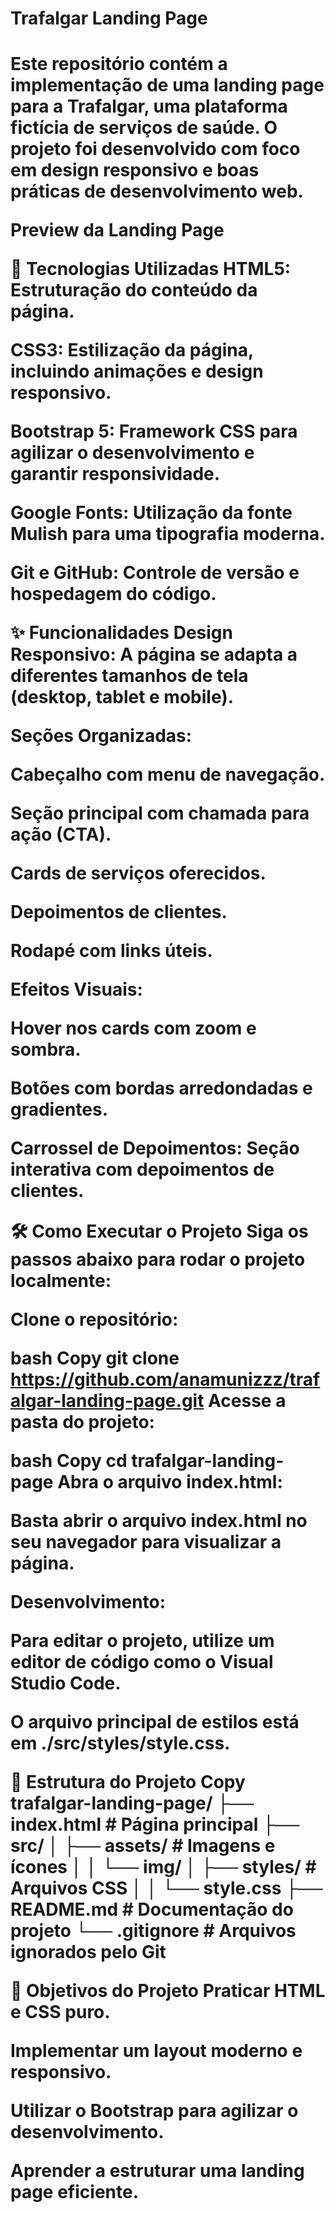 <h1>Trafalgar Landing Page<h1/>
Este repositório contém a implementação de uma landing page para a Trafalgar, uma plataforma fictícia de serviços de saúde. O projeto foi desenvolvido com foco em design responsivo e boas práticas de desenvolvimento web.

Preview da Landing Page <!-- Adicione uma imagem de preview se possível -->

🚀 Tecnologias Utilizadas
HTML5: Estruturação do conteúdo da página.

CSS3: Estilização da página, incluindo animações e design responsivo.

Bootstrap 5: Framework CSS para agilizar o desenvolvimento e garantir responsividade.

Google Fonts: Utilização da fonte Mulish para uma tipografia moderna.

Git e GitHub: Controle de versão e hospedagem do código.

✨ Funcionalidades
Design Responsivo: A página se adapta a diferentes tamanhos de tela (desktop, tablet e mobile).

Seções Organizadas:

Cabeçalho com menu de navegação.

Seção principal com chamada para ação (CTA).

Cards de serviços oferecidos.

Depoimentos de clientes.

Rodapé com links úteis.

Efeitos Visuais:

Hover nos cards com zoom e sombra.

Botões com bordas arredondadas e gradientes.

Carrossel de Depoimentos: Seção interativa com depoimentos de clientes.

🛠️ Como Executar o Projeto
Siga os passos abaixo para rodar o projeto localmente:

Clone o repositório:

bash
Copy
git clone https://github.com/anamunizzz/trafalgar-landing-page.git
Acesse a pasta do projeto:

bash
Copy
cd trafalgar-landing-page
Abra o arquivo index.html:

Basta abrir o arquivo index.html no seu navegador para visualizar a página.

Desenvolvimento:

Para editar o projeto, utilize um editor de código como o Visual Studio Code.

O arquivo principal de estilos está em ./src/styles/style.css.

📂 Estrutura do Projeto
Copy
trafalgar-landing-page/
├── index.html            # Página principal
├── src/
│   ├── assets/           # Imagens e ícones
│   │   └── img/
│   ├── styles/           # Arquivos CSS
│   │   └── style.css
├── README.md             # Documentação do projeto
└── .gitignore            # Arquivos ignorados pelo Git

🎯 Objetivos do Projeto
Praticar HTML e CSS puro.

Implementar um layout moderno e responsivo.

Utilizar o Bootstrap para agilizar o desenvolvimento.

Aprender a estruturar uma landing page eficiente.
